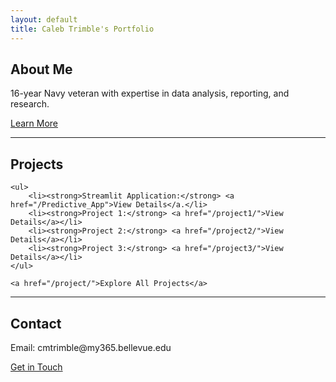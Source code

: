 ```yaml
---
layout: default
title: Caleb Trimble's Portfolio
---
```


<section id="about">
    <h2>About Me</h2>
    <p>16-year Navy veteran with expertise in data analysis, reporting, and research.</p>
    <a href="/about/">Learn More</a>
</section>

<hr>

<section id="projects">
    <h2>Projects</h2>
    
    <ul>
        <li><strong>Streamlit Application:</strong> <a href="/Predictive_App">View Details</a.</li>
        <li><strong>Project 1:</strong> <a href="/project1/">View Details</a></li>
        <li><strong>Project 2:</strong> <a href="/project2/">View Details</a></li>
        <li><strong>Project 3:</strong> <a href="/project3/">View Details</a></li>
    </ul>
    
    <a href="/project/">Explore All Projects</a>
</section>

<hr>

<section id="contact">
    <h2>Contact</h2>
    <p>Email: cmtrimble@my365.bellevue.edu</p>
    <a href="/contact/">Get in Touch</a>
</section>
